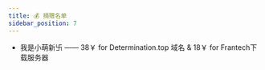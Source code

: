 ```yaml
---
title: 💰 捐赠名单
sidebar_position: 7
---
```

- 我是小萌新卐 —— 38￥ for Determination.top 域名 & 18￥ for Frantech下载服务器
